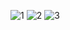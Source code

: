 ![1](https://github.com/user-attachments/assets/b41a5b7c-44b8-4980-8941-64a28f215fe2)
![2](https://github.com/user-attachments/assets/65408ff0-c44b-4a58-8393-503fdfb657ff)
![3](https://github.com/user-attachments/assets/5e11fa31-3160-4b6a-bdeb-399c4793a6c4)
